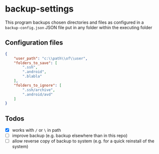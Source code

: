# backup-settings

This program backups chosen directories and files as configured in a `backup-config.json` JSON file put in any folder within the executing folder

## Configuration files

```json
{
    "user_path": "c:\\path\\of\\user",
    "folders_to_save": [
        ".ssh",
        ".android",
        ".blabla"
    ],
    "folders_to_ignore": [
        ".ssh/archive",
        ".android/avd"
    ]
}
```

## Todos

- [x] works with `/` or `\` in path
- [ ] improve backup (e.g. backup elsewhere than in this repo)
- [ ] allow reverse copy of backup to system (e.g. for a quick reinstall of the system)
